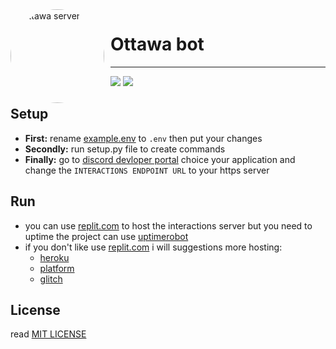 <img width="150" height="150" align="left" style="float: left; margin: 0 10px 0 0; border-radius: 50%;" alt="Ottawa server" src="https://i.imgur.com/1yIU1Ml.png">

# Ottawa bot

---

[![](https://img.shields.io/discord/843865725886398554.svg?logo=discord&colorB=blue&label=Ottawa4Programming)](https://discord.gg/gPqbwtrt2s)
![](https://img.shields.io/pypi/pyversions/discord-interactions)

## Setup

- **First:** rename [example.env](./example.env) to `.env` then put your changes<br>
- **Secondly:** run setup.py file to create commands
- **Finally:** go to [discord devloper portal](https://discord.com/developers/applications) choice your application and change the `INTERACTIONS ENDPOINT URL` to your https server


## Run

- you can use [replit.com](https://replit.com) to host the interactions server but you need to uptime the project can use [uptimerobot](https://uptimerobot.com/) <br>
- if you don't like use [replit.com](https://replit.com) i will suggestions more hosting:
    - [heroku](https://www.heroku.com/)
    - [platform](https://platform.sh/marketplace/python/)
    - [glitch](https://glitch.com/)

## License 

read [MIT LICENSE](./LICENSE.md)

